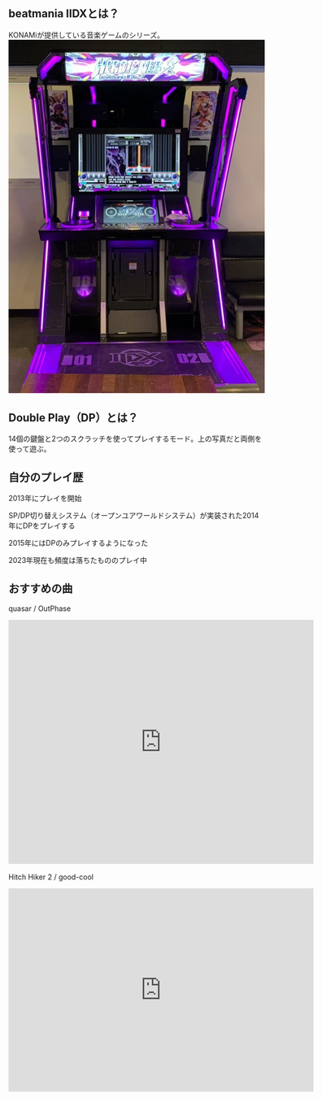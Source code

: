 ## beatmania IIDXとは？

KONAMiが提供している音楽ゲームのシリーズ。
![beatmania IIDX](/pictures/iidxlm.jpg)

## Double Play（DP）とは？

14個の鍵盤と2つのスクラッチを使ってプレイするモード。上の写真だと両側を使って遊ぶ。

## 自分のプレイ歴

2013年にプレイを開始

SP/DP切り替えシステム（オープンユアワールドシステム）が実装された2014年にDPをプレイする

2015年にはDPのみプレイするようになった

2023年現在も頻度は落ちたもののプレイ中

## おすすめの曲

quasar / OutPhase

<iframe width="600" height="480" src="https://www.youtube.com/embed/JuXy7S0zwpc" title="Beatmania IIDX - quasar DPA" frameborder="0" allow="accelerometer; autoplay; clipboard-write; encrypted-media; gyroscope; picture-in-picture; web-share" allowfullscreen></iframe>

Hitch Hiker 2 / good-cool

<iframe width="600" height="400" src="https://www.youtube.com/embed/rPEmaCUyUTU" title="Beatmania IIDX 4th Style - Hitch Hiker 2 [DOUBLE] [ANOTHER]" frameborder="0" allow="accelerometer; autoplay; clipboard-write; encrypted-media; gyroscope; picture-in-picture; web-share" allowfullscreen></iframe>